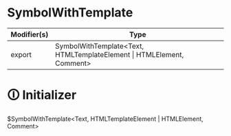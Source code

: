 # SymbolWithTemplate

| Modifier(s)                            | Type                     |
|----------------------------------------|--------------------------|
| export | SymbolWithTemplate&lt;Text, HTMLTemplateElement &#124; HTMLElement, Comment&gt; |

# &#128712; Initializer

$SymbolWithTemplate<Text, HTMLTemplateElement | HTMLElement, Comment>